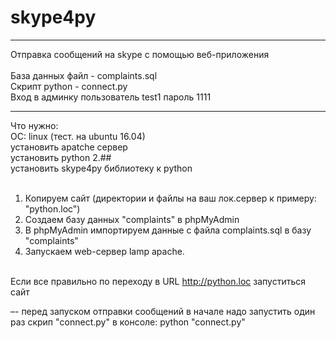 # skype4py
******************************************************
Отправка сообщений на skype с помощью веб-приложения
<br><br>
База данных файл - complaints.sql<br>
Скрипт python - connect.py<br>
Вход в админку пользователь test1 пароль 1111
******************************************************
Что нужно:<br>
ОС: linux (тест. на ubuntu 16.04)<br>
установить apatche сервер<br>
установить python 2.##<br>
установить skype4py библиотеку к python<br><br>

1. Копируем сайт (директории и файлы на ваш лок.сервер к примеру: "python.loc")<br>
2. Создаем базу данных "complaints" в phpMyAdmin<br>
3. В phpMyAdmin импортируем данные с файла complaints.sql в базу "complaints"<br>
4. Запускаем web-сервер lamp apache.<br><br>
 
Если все правильно по переходу в URL http://python.loc запуститься сайт

–- перед запуском отправки сообщений в начале надо запустить один раз скрип "connect.py" в консоле: python "connect.py" 
